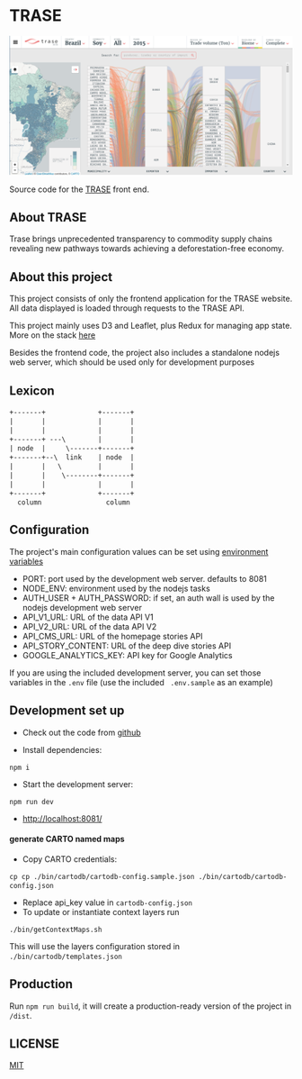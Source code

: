 # TRASE

![TRASE](trase-screenshot.png)

Source code for the [TRASE](https://trase.earth) front end.

## About TRASE

Trase brings unprecedented transparency to commodity supply chains revealing new pathways towards achieving a 
deforestation-free economy.

## About this project

This project consists of only the frontend application for the TRASE website.
All data displayed is loaded through requests to the TRASE API.

This project mainly uses D3 and Leaflet, plus Redux for managing app state. 
More on the stack [here](https://github.com/Vizzuality/TRASE-frontend/issues/9)

Besides the frontend code, the project also includes a standalone nodejs web server, which should be used only for 
development purposes


## Lexicon

```
+-------+             +-------+
|       |             |       |
|       |             |       |
+-------+ ---\        |       |
| node  |     \-------+-------+
+-------+--\  link    | node  |
|       |   \         |       |
|       |    \--------+-------+
|       |             |       |   
+-------+             +-------+
  column                column

```

## Configuration

The project's main configuration values can be set using [environment variables](https://en.wikipedia.org/wiki/Environment_variable)

* PORT: port used by the development web server. defaults to 8081
* NODE_ENV: environment used by the nodejs tasks
* AUTH_USER + AUTH_PASSWORD: if set, an auth wall is used by the nodejs development web server 
* API_V1_URL: URL of the data API V1
* API_V2_URL: URL of the data API V2
* API_CMS_URL: URL of the homepage stories API
* API_STORY_CONTENT: URL of the deep dive stories API
* GOOGLE_ANALYTICS_KEY: API key for Google Analytics

If you are using the included development server, you can set those variables in the `.env` file (use the included `
.env.sample` as an example)
 
## Development set up
- Check out the code from [github](github.com/Vizzuality/TRASE-frontend)

- Install dependencies:
```
npm i
```
- Start the development server:
```
npm run dev
```
- [http://localhost:8081/](http://localhost:8081/)

#### generate CARTO named maps

- Copy CARTO credentials:
```
cp cp ./bin/cartodb/cartodb-config.sample.json ./bin/cartodb/cartodb-config.json
```
- Replace api_key value in `cartodb-config.json` 
- To update or instantiate context layers run
```
./bin/getContextMaps.sh
```
This will use the layers configuration stored in `./bin/cartodb/templates.json` 


## Production

Run `npm run build`, it will create a production-ready version of the project in `/dist`.


## LICENSE

[MIT](LICENSE)
